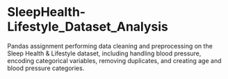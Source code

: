 # SleepHealth-Lifestyle_Dataset_Analysis
Pandas assignment performing data cleaning and preprocessing on the Sleep Health &amp; Lifestyle dataset, including handling blood pressure, encoding categorical variables, removing duplicates, and creating age and blood pressure categories.
